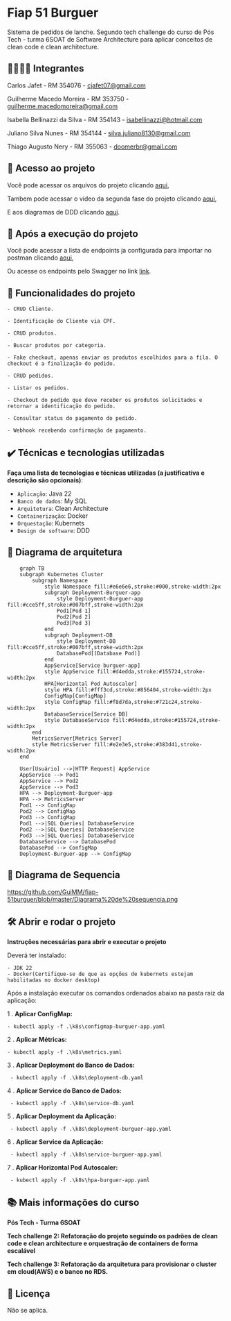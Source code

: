 # Fiap 51 Burguer

Sistema de pedidos de lanche. Segundo tech challenge do curso de Pós Tech - turma 6SOAT de Software Architecture para aplicar conceitos de clean code e clean architecture.

## 👨‍🔧👩‍🔧 Integrantes
Carlos Jafet - RM 354076 - cjafet07@gmail.com

Guilherme Macedo Moreira - RM 353750 - guilherme.macedomoreira@gmail.com

Isabella Bellinazzi da Silva - RM 354143 - isabellinazzi@hotmail.com

Juliano Silva Nunes - RM 354144 - silva.juliano8130@gmail.com

Thiago Augusto Nery - RM 355063 - doomerbr@gmail.com


## 📁 Acesso ao projeto
Você pode acessar os arquivos do projeto clicando [aqui](https://github.com/GuiMM/fiap-51burguer),

Tambem pode acessar o video da segunda fase do projeto clicando  [aqui](https://www.youtube.com/watch?v=jiOKUzZcc_Y&ab_channel=PosTech-SoftwareArchitectureGrupo51),
 
E aos diagramas de DDD clicando [aqui](https://miro.com/app/board/uXjVKTKDZGE=/).


## 🔧 Após a execução do projeto

Você pode acessar a lista de endpoints ja configurada para importar no postman clicando [aqui](https://github.com/GuiMM/fiap-51burguer/blob/master/FIAP%20-%20Burger%20API.postman_collection.json),

Ou acesse os endpoints pelo Swagger no link [link](http://localhost:8080/swagger-ui/index.html).


## 🔨 Funcionalidades do projeto

    - CRUD Cliente.
                      
    - Identificação do Cliente via CPF.
 
    - CRUD produtos.
                      
    - Buscar produtos por categoria.
                       
    - Fake checkout, apenas enviar os produtos escolhidos para a fila. O checkout é a finalização do pedido.

    - CRUD pedidos.
                     
    - Listar os pedidos.

    - Checkout do pedido que deve receber os produtos solicitados e retornar a identificação do pedido.

    - Consultar status do pagamento do pedido.

    - Webhook recebendo confirmação de pagamento.


## ✔️ Técnicas e tecnologias utilizadas

**Faça uma lista de tecnologias e técnicas utilizadas (a justificativa e descrição são opcionais)**:

- `Aplicação`: Java 22
- `Banco de dados`: My SQL
- `Arquitetura`: Clean Architecture
- `Containerização`: Docker
- `Orquestação`: Kubernets
- `Design de software`: DDD


## 📐 Diagrama de arquitetura

```mermaid
    graph TB
    subgraph Kubernetes Cluster
        subgraph Namespace
            style Namespace fill:#e6e6e6,stroke:#000,stroke-width:2px
            subgraph Deployment-Burguer-app
                style Deployment-Burguer-app fill:#cce5ff,stroke:#007bff,stroke-width:2px
                Pod1[Pod 1]
                Pod2[Pod 2]
                Pod3[Pod 3]
            end
            subgraph Deployment-DB
                style Deployment-DB fill:#cce5ff,stroke:#007bff,stroke-width:2px
                DatabasePod[(Database Pod)]
            end
            AppService[Service burguer-app]
            style AppService fill:#d4edda,stroke:#155724,stroke-width:2px
            HPA[Horizontal Pod Autoscaler]
            style HPA fill:#fff3cd,stroke:#856404,stroke-width:2px
            ConfigMap[ConfigMap]
            style ConfigMap fill:#f8d7da,stroke:#721c24,stroke-width:2px
            DatabaseService[Service DB]
            style DatabaseService fill:#d4edda,stroke:#155724,stroke-width:2px
        end
        MetricsServer[Metrics Server]
        style MetricsServer fill:#e2e3e5,stroke:#383d41,stroke-width:2px
    end

    User[Usuário] -->|HTTP Request| AppService
    AppService --> Pod1
    AppService --> Pod2
    AppService --> Pod3
    HPA --> Deployment-Burguer-app
    HPA --> MetricsServer
    Pod1 --> ConfigMap
    Pod2 --> ConfigMap
    Pod3 --> ConfigMap
    Pod1 -->|SQL Queries| DatabaseService
    Pod2 -->|SQL Queries| DatabaseService
    Pod3 -->|SQL Queries| DatabaseService
    DatabaseService --> DatabasePod
    DatabasePod --> ConfigMap
    Deployment-Burguer-app --> ConfigMap
``` 

## 📐 Diagrama de Sequencia
https://github.com/GuiMM/fiap-51burguer/blob/master/Diagrama%20de%20sequencia.png

## 🛠️ Abrir e rodar o projeto

**Instruções necessárias para abrir e executar o projeto**

Deverá ter instalado:

    - JDK 22
    - Docker(Certifique-se de que as opções de kubernets estejam habilitadas no docker desktop)

Após a instalação executar os comandos ordenados abaixo na pasta raiz da aplicação:

1 . **Aplicar ConfigMap:**

    - kubectl apply -f .\k8s\configmap-burguer-app.yaml


2 . **Aplicar Métricas:**

    - kubectl apply -f .\k8s\metrics.yaml


3 . **Aplicar Deployment do Banco de Dados:**

     - kubectl apply -f .\k8s\deployment-db.yaml


4 . **Aplicar Service do Banco de Dados:**

     - kubectl apply -f .\k8s\service-db.yaml


5 . **Aplicar Deployment da Aplicação:**

     - kubectl apply -f .\k8s\deployment-burguer-app.yaml


6 . **Aplicar Service da Aplicação:**

     - kubectl apply -f .\k8s\service-burguer-app.yaml


7 . **Aplicar Horizontal Pod Autoscaler:**

     - kubectl apply -f .\k8s\hpa-burguer-app.yaml

     

## 📚 Mais informações do curso
**Pós Tech - Turma 6SOAT**

**Tech challenge 2: Refatoração do projeto seguindo os padrões de clean code e clean architecture e orquestração de containers de forma escalável**

**Tech challenge 3: Refatoração da arquitetura para provisionar o cluster em cloud(AWS) e o banco no RDS.**

## 📄 Licença
Não se aplica.
